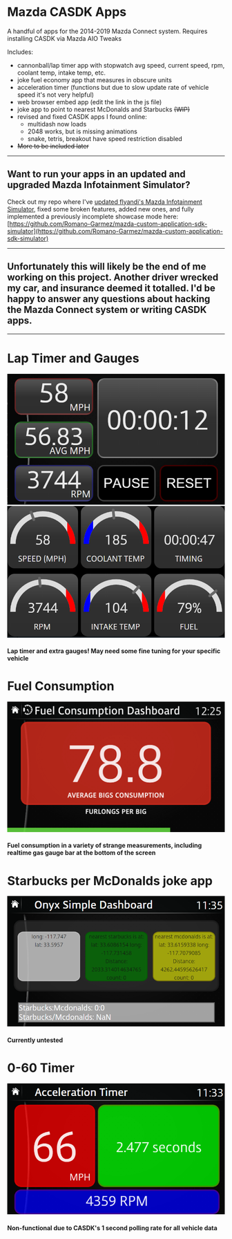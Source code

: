 # Mazda CASDK Apps
 
A handful of apps for the 2014-2019 Mazda Connect system. Requires installing CASDK via Mazda AIO Tweaks

Includes:
- cannonball/lap timer app with stopwatch avg speed, current speed, rpm, coolant temp, intake temp, etc.
- joke fuel economy app that measures in obscure units
- acceleration timer (functions but due to slow update rate of vehicle speed it's not very helpful)
- web browser embed app (edit the link in the js file)
- joke app to point to nearest McDonalds and Starbucks ~~(WIP)~~
- revised and fixed CASDK apps I found online:
  - multidash now loads
  - 2048 works, but is missing animations
  - snake, tetris, breakout have speed restriction disabled
- ~~More to be included later~~

---

## Want to run your apps in an updated and upgraded Mazda Infotainment Simulator?
Check out my repo where I've [updated flyandi's Mazda Infotainment Simulator](https://github.com/Romano-Garmez/mazda-custom-application-sdk-simulator), fixed some broken features, added new ones, and fully implemented a previously incomplete showcase mode here: [https://github.com/Romano-Garmez/mazda-custom-application-sdk-simulator](https://github.com/Romano-Garmez/mazda-custom-application-sdk-simulator)
 
---

## Unfortunately this will likely be the end of me working on this project. Another driver wrecked my car, and insurance deemed it totalled. I'd be happy to answer any questions about hacking the Mazda Connect system or writing CASDK apps.

---

# Lap Timer and Gauges
![cannonballTimer](/screenshots/cannonballTimer.png)
![cannonballTimerPage2](/screenshots/cannonballTimer2.png)
#### Lap timer and extra gauges! May need some fine tuning for your specific vehicle

# Fuel Consumption
![fuelConsumption](/screenshots/fuelConsumption.png)
#### Fuel consumption in a variety of strange measurements, including realtime gas gauge bar at the bottom of the screen

# Starbucks per McDonalds joke app
![starbucksMcdonalds](/screenshots/starbucksMcdonalds.png)
#### Currently untested

# 0-60 Timer
![accelTimer](/screenshots/accelTimer.png)
#### Non-functional due to CASDK's 1 second polling rate for all vehicle data
